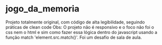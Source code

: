 # jogo_da_memoria
Projeto totalmente original, com código de alta legibilidade, seguindo práticas de clean code
Obs: O projeto não é responsivo e o foco não foi o css nem o html e sim como fazer essa lógica dentro do javascript usando a função match 'element.src.match()'. Foi um desafio de sala de aula. 
